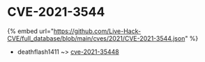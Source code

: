 # CVE-2021-3544
{% embed url="https://github.com/Live-Hack-CVE/full_database/blob/main/cves/2021/CVE-2021-3544.json" %}

* deathflash1411 ~> [cve-2021-35448](https://www.alice-snow.ru/2021/database/cve-2021-3544/cve-2021-35448-deathflash1411)